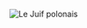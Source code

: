 ![Le Juif polonais](https://upload.wikimedia.org/wikipedia/commons/thumb/7/78/Andinoacara_rivulatus_-_Karlsruhe_Zoo_01_edit1.jpg/500px-Andinoacara_rivulatus_-_Karlsruhe_Zoo_01_edit1.jpg)